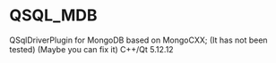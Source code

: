 # QSQL_MDB
QSqlDriverPlugin for MongoDB based on MongoCXX; (It has not been tested) (Maybe you can fix it)
C++/Qt 5.12.12
